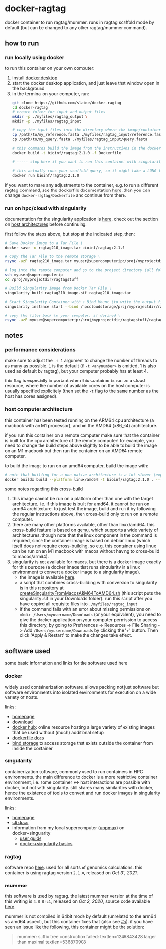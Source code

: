 # docker-ragtag
docker container to run ragtag/mummer. runs in ragtag scaffold mode by default (but can be changed to any other ragtag/mummer command).

## how to run

### run locally using docker

to run this container on your own computer:
1. install [docker desktop](https://www.docker.com/products/docker-desktop/)
1. start the docker desktop application, and just leave that window open in the background
1. in the terminal on your computer, run:
    ```sh
    git clone https://github.com/slaide/docker-ragtag
    cd docker-ragtag
    # create folder for input and output files 
    mkdir -p ./myfiles/ragtag_output \
    mkdir -p ./myfiles/ragtag_input
    
    # copy the input files into the directory where the image/container can access them 
    cp /path/to/my_reference.fasta ./myfiles/ragtag_input/reference.fasta \
    cp /path/to/my_query.fasta ./myfiles/ragtag_input/query.fasta
    
    # this commands build the image from the instructions in the dockerfile, this will take a couple minutes \
    docker build -t bioinf/ragtag:2.1.0 -f Dockerfile .
    
    # ----- stop here if you want to run this container with singularity in the cloud/hpc
    
    # this actually runs your scaffold query, so it might take a LONG time (minutes, hours, days...) \
    docker run bioinf/ragtag:2.1.0
    ```

if you want to make any adjustments to the container, e.g. to run a different ragtag command, see the dockerfile documentation [here](https://docs.docker.com/reference/dockerfile/). then you can change ```docker-ragtag/Dockerfile``` and continue from there.

### run on hpc/cloud with singularity

documentation for the singularity application is [here](https://docs.sylabs.io/guides/3.6/user-guide/cli.html). check out the section on [host architectures](https://github.com/slaide/docker-ragtag/edit/main/README.md#host-computer-architecture) before continuing.

first follow the steps above, but stop at the indicated step, then:
```sh
# Save Docker Image to a Tar File \
docker save -o ragtag210_image.tar bioinf/ragtag:2.1.0

# Copy the Tar File to the remote storage \
rsync -azP ragtag210_image.tar myuser@supercomputerip:/proj/myprojectdir/ragtagstuff

# log into the remote computer and go to the project directory (all following steps afterwards are executed on the remote computer) \
ssh myuser@supercomputerip
cd /proj/myprojectdir/ragtagstuff

# Build Singularity Image from Docker Tar File \
singularity build ragtag210_image.sif ragtag210_image.tar

# Start Singularity Container with a Bind Mount (to write the output files to the remote storage, and not just to the internal file system of the container) \
singularity instance start --bind /hpccloudstorage/proj/myprojectdir/ragtagstuff/ragtagoutput:/root/myfiles/ragtag_output ragtag210_image.sif

# copy the files back to your computer, if desired \
rsync -azP myuser@supercomputerip:/proj/myprojectdir/ragtagstuff/ragtag_output ./myfiles/ragtag_output
```

## notes

### performance considerations 

make sure to adjust the ```-t 1``` argument to change the number of threads to as many as possible. ```1``` is the default (if ```-t <anynumber>``` is omitted, 1 is also used as default by ragtag), but your computer probably has at least 4.

this flag is especially important when this container is run on a cloud resource, where the number of available cores on the host computer is usually specified explicitely (then set the ```-t``` flag to the same number as the host has cores assigned).

### host computer architecture

this container has been tested running on the ARM64 cpu architecture (a macbook with an M1 processor), and on the AMD64 (x86_64) architecture.

if you run this container on a remote computer make sure that the container is built for the cpu architecture of the remote computer! for example, you need to change the build steps above slightly to be able to build the image on an M1 macbook but then run the container on an AMD64 remote computer.

to build the image to run on an amd64 computer, build the image with:
```sh
# note that building for a non-native architecture is a lot slower (expect 2-4x as long) than building for the native architecture. \
docker buildx build --platform linux/amd64 -t bioinf/ragtag:2.1.0 . --load
```

some notes regarding this cross-build:
1. this image cannot be run on a platform other than one with the target architecture, i.e. if this image is built for amd64, it cannot be run on arm64 architecture. to just test the image, build and run it by following the regular instructions above, then cross-build only to run on a remote computer.
2. there are many other platforms available, other than linux/amd64. this cross-build feature is based on [qemu](https://www.qemu.org/), which supports a wide variety of architectures. though note that the linux component in the command is required, since the container image is based on debian linux (which itself does not require cross-building, so e.g. this container using linux can be run on an M1 macbook with macos without having to cross-build to macos/arm64).
3. singularity is not available for macos. but there is a docker image exactly for this purpose (a docker image that runs singularity in a linux environment to convert a docker image to a singularity image).
    - the image is available [here](https://quay.io/repository/singularity/docker2singularity).
    - a script that combines cross-building with conversion to singularity is in this repository at [createSingularityFromMacosARM64ToAMD64.sh](https://github.com/slaide/docker-ragtag/blob/main/createSingularityFromMacosARM64ToAMD64.sh) (this script puts the singularity .sif in your Downloads folder). run this script after you have copied all requisite files into ```./myfiles/ragtag_input```
    - if the command fails with an error about missing permissions on ```mkdir /Users/myusername/Downloads``` (or your equivalent), you need to give the docker application on your computer permission to access this directory, by going to Preferences -> Resources -> File Sharing -> Add ```/Users/myusername/Downloads``` by clicking the '+' button. Then click 'Apply & Restart' to make the changes take effect.

## software used

some basic information and links for the software used here

### docker

widely used containerization software. allows packing not just software but software environments into isolated environments for execution on a wide variety of hosts.

links:
- [homepage](https://www.docker.com/)
- [download](https://www.docker.com/get-started/)
- [docker hub](https://hub.docker.com/): online resource hosting a large variety of existing images that be used without (much) additional setup
- [dockerfile docs](https://docs.docker.com/reference/dockerfile/)
- [bind storage](https://docs.docker.com/storage/bind-mounts/) to access storage that exists outside the container from inside the container

### singularity

containerization software, commonly used to run containers in HPC environments. the main difference to docker is a more restrictive container environment, i.e. some container <-> host interactions are possible with docker, but not with singularity. still shares many similarities with docker, hence the existence of tools to convert and run docker images in singularity environments.

links:
- [homepage](https://sylabs.io/)
- [cli docs](https://docs.sylabs.io/guides/3.6/user-guide/cli.html)
- information from my local supercomputer ([uppmax](https://www.uppmax.uu.se/)) on docker+singularity
    - [user guide](https://www.uppmax.uu.se/support/user-guides/singularity-user-guide/)
    - [docker+singularity basics](https://pmitev.github.io/UPPMAX-Singularity-workshop/docker2singularity/)

### ragtag

software repo [here](https://github.com/malonge/RagTag). used for all sorts of genomics calculations. this container is using ragtag version ```2.1.0```, released on _Oct 31, 2021_.

### mummer

this software is used by ragtag. the latest mummer version at the time of this writing is ```4.0.0rc1```, released on _Oct 2, 2020_, source code available [here](https://github.com/mummer4/mummer/releases/tag/v4.0.0rc1).

mummer is not compiled in 64bit mode by default (unrelated to the arm64 vs amd64 aspect), but this container fixes that (also see [#5](https://github.com/marbl/MUMmer3/issues/5)). if you have seen an issue like the following, this container might be the solution:
> mummer: suffix tree construction failed: textlen=1246843428 larger than maximal textlen=536870908
